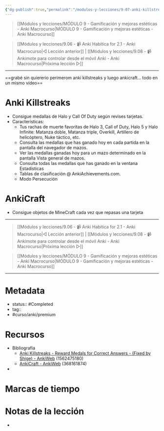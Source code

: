 ```yaml
---
{"dg-publish":true,"permalink":"/modulos-y-lecciones/9-07-anki-killstreaks-y-anki-craft-anki-macrocurso/","noteIcon":"","updated":"2024-05-22T13:35:19.416+02:00"}
---
```



> [[Módulos y lecciones/MÓDULO 9 - Gamificación y mejoras estéticas - Anki Macrocurso\|MÓDULO 9 - Gamificación y mejoras estéticas - Anki Macrocurso]]

> [[Módulos y lecciones/9.06 - 📹 Anki Habitica for 2.1 - Anki Macrocurso\|◁ Lección anterior]] | [[Módulos y lecciones/9.08 - 📹 Ankimote para controlar desde el móvil Anki - Anki Macrocurso\|Próxima lección ▷]]

---

==grabé sin quiererio perimerom anki killstreaks y luego ankicraft... todo en un mismo vídeo==

# Anki Killstreaks
- Consigue medallas de Halo y Call Of Duty según revises tarjetas.
- Características:
	- Tus rachas de muerte favoritas de Halo 3, Call of Duty, Halo 5 y Halo Infinite: Matanza doble, Matanza triple, Overkill, Artillero de helicóptero, Nuke táctico, etc.
	- Consulta las medallas que has ganado hoy en cada partida en la pantalla del navegador de mazos.
	- Ver las medallas ganadas hoy para un mazo determinado en la pantalla Vista general de mazos.
	- Consulta todas las medallas que has ganado en la ventana Estadísticas
	- Tablas de clasificación @ AnkiAchievements.com.
	- Modo Persecución

# AnkiCraft
- Consigue objetos de MineCraft cada vez que repasas una tarjeta


---

> [[Módulos y lecciones/9.06 - 📹 Anki Habitica for 2.1 - Anki Macrocurso\|◁ Lección anterior]] | [[Módulos y lecciones/9.08 - 📹 Ankimote para controlar desde el móvil Anki - Anki Macrocurso\|Próxima lección ▷]]

> [[Módulos y lecciones/MÓDULO 9 - Gamificación y mejoras estéticas - Anki Macrocurso\|MÓDULO 9 - Gamificación y mejoras estéticas - Anki Macrocurso]]

---

# Metadata
- status:: #Completed 
- tag:: 
- #curso/anki/premium 

# Recursos
- Bibliografía
	- [Anki Killstreaks - Reward Medals for Correct Answers - (Fixed by Shige) - AnkiWeb](https://ankiweb.net/shared/info/1562475180) (1562475180)
	- [AnkiCraft - AnkiWeb](https://ankiweb.net/shared/info/368161874) (368161874)
- 

# Marcas de tiempo


# Notas de la lección
- 